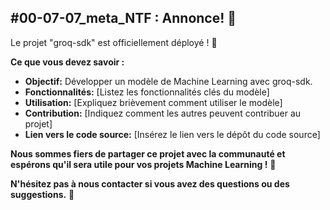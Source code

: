 ## #00-07-07_meta_NTF : Annonce! 🎉

Le projet "groq-sdk" est officiellement déployé ! 🚀 

**Ce que vous devez savoir :**

* **Objectif:** Développer un modèle de Machine Learning avec groq-sdk.
* **Fonctionnalités:**  [Listez les fonctionnalités clés du modèle]
* **Utilisation:** [Expliquez brièvement comment utiliser le modèle]
* **Contribution:**  [Indiquez comment les autres peuvent contribuer au projet]
* **Lien vers le code source:** [Insérez le lien vers le dépôt du code source]

**Nous sommes fiers de partager ce projet avec la communauté et espérons qu'il sera utile pour vos projets Machine Learning !** 🙏

**N'hésitez pas à nous contacter si vous avez des questions ou des suggestions.** 💬



